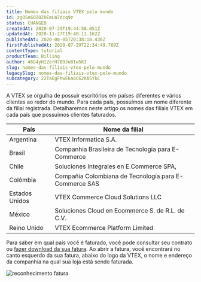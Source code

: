 ```yaml
---
title: Nomes das filiais VTEX pelo mundo
id: zg05n6OIOZOEmLW7dcq9z
status: CHANGED
createdAt: 2020-07-29T19:44:58.051Z
updatedAt: 2020-11-27T19:40:11.162Z
publishedAt: 2020-08-05T20:38:18.436Z
firstPublishedAt: 2020-07-29T22:34:49.769Z
contentType: tutorial
productTeam: Billing
author: 46G4yHIZerH7B9Jo0Iw5KI
slug: nomes-das-filiais-vtex-pelo-mundo
legacySlug: nomes-das-filiais-vtex-pelo-mundo
subcategory: 22TaEgFhwE6a6CG2KASYkC
---
```


A VTEX se orgulha de possuir escritórios em países diferentes e vários clientes ao redor do mundo. Para cada país, possuímos um nome diferente da filial registrada. Detalharemos neste artigo os nomes das filiais VTEX em cada país que possuímos clientes faturados. 

| País | Nome da filial | 
| ---------- | ---------- | 
| Argentina | VTEX Informatica S.A. | 
| Brasil | Companhia Brasileira de Tecnologia para E-Commerce | 
| Chile | Soluciones Integrales en E.Commerce SPA, |
| Colômbia | Compañía Colombiana de Tecnología para E-Commerce SAS |
| Estados Unidos | VTEX Commerce Cloud Solutions LLC |
| México | Soluciones Cloud en Ecommerce S. de R.L. de C.V. |
| Reino Unido | VTEX Ecommerce Platform Limited |

Para saber em qual país você é faturado, você pode consultar seu contrato ou [fazer download da sua fatura](https://help.vtex.com/pt/tutorial/como-fazer-download-faturas-da-VTEX--tutorials_653). Ao abrir a fatura, você encontrará no canto esquerdo da sua fatura, abaixo do logo da VTEX, o nome e endereço da companhia na qual sua loja está sendo faturada.

![reconhecimento fatura](//images.ctfassets.net/alneenqid6w5/2YSH0hyY910biHl0uEO1Sw/fedfac90ba460d15c2bac63d80cd1866/reconhecimento_fatura.JPG)
